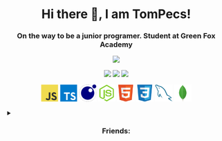 

  

<h1  align="center">Hi there 👋, I am TomPecs!</h1>

<h3  align="center">

On the way to be a junior programer. Student at Green Fox Academy

</h3>

  

<p  align="center">

<a href="https://github.com/TomPecs">

<img height="180em" src="https://github-readme-stats-eight-theta.vercel.app/api?username=TomPecs&show_icons=true&theme=vue-dark&include_all_commits=true&count_private=true"  />

</a>

</p>

  

<p  align="center">

<img src="https://badges.pufler.dev/commits/all/Tompecs?label=Public+commits&style=flat-square&color=6875f5&logo=github"/>

<img src="https://badges.pufler.dev/repos/Tompecs?label=Public+repos&style=flat-square&color=6875f5&logo=github"/>

<img src="https://badges.pufler.dev/visits/TomPecs/Tompecs?style=flat-square&color=6875f5&logo=github"/>

</p>

<p  align="center">

<img src="https://raw.githubusercontent.com/devicons/devicon/master/icons/javascript/javascript-original.svg" alt="javascript" width="40" height="40"/>

<img src="https://raw.githubusercontent.com/devicons/devicon/master/icons/typescript/typescript-original.svg" alt="php" width="40" height="40"/>

<img src="https://raw.githubusercontent.com/devicons/devicon/master/icons/lua/lua-original.svg" alt="lua" width="40" height="40"/>

<img src="https://raw.githubusercontent.com/devicons/devicon/master/icons/nodejs/nodejs-original.svg" alt="node" width="40" height="40"/>

<img src="https://raw.githubusercontent.com/devicons/devicon/master/icons/html5/html5-original.svg" alt="html5" width="40" height="40"/>

<img src="https://raw.githubusercontent.com/devicons/devicon/master/icons/css3/css3-original.svg" alt="css3" width="40" height="40"/>

<img src="https://raw.githubusercontent.com/devicons/devicon/master/icons/mysql/mysql-original.svg" alt="mysql" width="40" height="40"/>

<img src="https://raw.githubusercontent.com/devicons/devicon/master/icons/mongodb/mongodb-original.svg" alt="mysql" width="40" height="40"/>

</p>

<details>
  <summary><h3  align="center">Friends:</h3></summary>
 
  


<div style="display:flex"><h4> [Developers:] </h4>

<a href="#">[#Ádám]</a>
<a href="#">[#Beni]</a>
<a href="https://github.com/CsokiHUN">[#Csoki]</a>
<a href="https://www.twitch.tv/skeletonwarrior66">[#Csontvázharcos]</a>
<a href="https://github.com/aDavidkaa">[#Davidkaaaah]</a>
<a href="#">[#Füsti]</a>
<a href="https://github.com/Gandalf6989">[#Gandalf]</a>
<a href="https://github.com/Gellipapa">[#Gellipapa]</a>
<a href="https://www.twitch.tv/xeppy94">[#Xeppy]</a>
</div>

<div style="display:flex"><h4>  [Non developers:] </h4>

<a href="https://www.twitch.tv/mran0_">[#An0]</a>
<a href="https://www.twitch.tv/kantor_pictures">[#Kantor]</a>
<a href="https://www.twitch.tv/klikkertv">[#KlikkerTV]</a>

</div>
<div style="display:flex"><h4> [Green Fox friends:] </h4>

<a href="https://github.com/rdg5">[#Sanyi]</a>
<a href="https://github.com/matecserven">[#Máté]</a>
<a href="https://github.com/bkeszl">[#Barna]</a>
<a href="https://github.com/KreczAndris">[#András]</a>
<a href="https://github.com/nldanne">[#Anh]</a>
<a href="https://github.com/dragonfly-88">[#Annila]</a>
<a href="https://github.com/brdsgnrx">[#Bence]</a>
<a href="https://github.com/fauxmaux">[#Béla]</a>
<a href="https://github.com/davidkanyik">[#Dávid]</a>
<a href="https://github.com/Gbi92">[#Gabi]</a>
<a href="https://github.com/kalip60">[#József]</a>
<a href="https://github.com/MazurLaura">[#Lili]</a>
<a href="https://github.com/jambi997">[#Marci]</a>
<a href="https://github.com/XentiusCRFX">[#Mészi]</a>
<a href="https://github.com/bodiors">[#Örs]</a>

  </div>
  </details>

<!--

**TomPecs/TomPecs** is a ✨ _special_ ✨ repository because its `README.md` (this file) appears on your GitHub profile.

  

Here are some ideas to get you started:

  

- 🔭 I’m currently working on ...

- 🌱 I’m currently learning ...

- 👯 I’m looking to collaborate on ...

- 🤔 I’m looking for help with ...

- 💬 Ask me about ...

- 📫 How to reach me: ...

- 😄 Pronouns: ...

- ⚡ Fun fact: ...

-->
